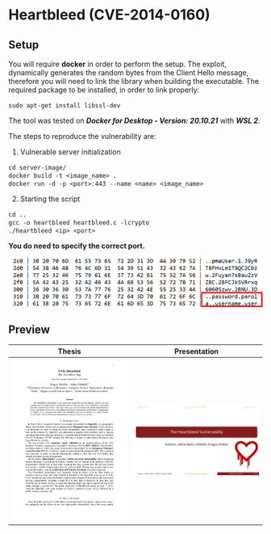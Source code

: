 Heartbleed (CVE-2014-0160)
==========

## Setup

You will require **docker** in order to perform the setup.
The exploit, dynamically generates the random bytes from the Client Hello message,
therefore you will need to link the library when building the executable.
The required package to be installed, in order to link properly:
```
sudo apt-get install libssl-dev
```
The tool was tested on ***Docker for Desktop - Version: 20.10.21*** with ***WSL 2***.

The steps to reproduce the vulnerability are:
1.  Vulnerable server initialization
```
cd server-image/
docker build -t <image_name> .
docker run -d -p <port>:443 --name <name> <image_name>
```
2. Starting the script

```
cd ..
gcc -o heartbleed heartbleed.c -lcrypto
./heartbleed <ip> <port>

```

**You do need to specify the correct port.**

![Heartbleed Leak of 65535 bytes](./resources/heartbleed-dump.png)

## Preview

| Thesis                                                                                                       | Presentation                                                                                                                         |
|--------------------------------------------------------------------------------------------------------------|--------------------------------------------------------------------------------------------------------------------------------------|
| <a href="article/export.pdf"><kbd><img src="article/preview.png" width="400px" alt="Article preview"></kbd></a> | <a href="presentation/export.pdf"><kbd><img src="presentation/preview.png" width="400px" alt="Presentation preview"></kbd></a> |

